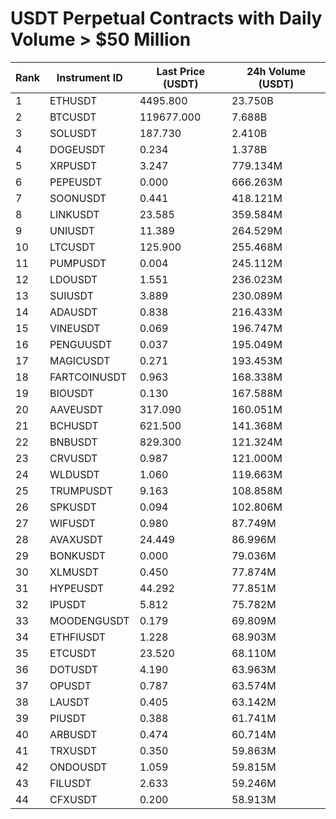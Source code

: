 # USDT Perpetual Contracts with Daily Volume > $50 Million

| Rank | Instrument ID | Last Price (USDT) | 24h Volume (USDT) |
|------|---------------|-------------------|-------------------|
| 1 | ETHUSDT | 4495.800 | 23.750B |
| 2 | BTCUSDT | 119677.000 | 7.688B |
| 3 | SOLUSDT | 187.730 | 2.410B |
| 4 | DOGEUSDT | 0.234 | 1.378B |
| 5 | XRPUSDT | 3.247 | 779.134M |
| 6 | PEPEUSDT | 0.000 | 666.263M |
| 7 | SOONUSDT | 0.441 | 418.121M |
| 8 | LINKUSDT | 23.585 | 359.584M |
| 9 | UNIUSDT | 11.389 | 264.529M |
| 10 | LTCUSDT | 125.900 | 255.468M |
| 11 | PUMPUSDT | 0.004 | 245.112M |
| 12 | LDOUSDT | 1.551 | 236.023M |
| 13 | SUIUSDT | 3.889 | 230.089M |
| 14 | ADAUSDT | 0.838 | 216.433M |
| 15 | VINEUSDT | 0.069 | 196.747M |
| 16 | PENGUUSDT | 0.037 | 195.049M |
| 17 | MAGICUSDT | 0.271 | 193.453M |
| 18 | FARTCOINUSDT | 0.963 | 168.338M |
| 19 | BIOUSDT | 0.130 | 167.588M |
| 20 | AAVEUSDT | 317.090 | 160.051M |
| 21 | BCHUSDT | 621.500 | 141.368M |
| 22 | BNBUSDT | 829.300 | 121.324M |
| 23 | CRVUSDT | 0.987 | 121.000M |
| 24 | WLDUSDT | 1.060 | 119.663M |
| 25 | TRUMPUSDT | 9.163 | 108.858M |
| 26 | SPKUSDT | 0.094 | 102.806M |
| 27 | WIFUSDT | 0.980 | 87.749M |
| 28 | AVAXUSDT | 24.449 | 86.996M |
| 29 | BONKUSDT | 0.000 | 79.036M |
| 30 | XLMUSDT | 0.450 | 77.874M |
| 31 | HYPEUSDT | 44.292 | 77.851M |
| 32 | IPUSDT | 5.812 | 75.782M |
| 33 | MOODENGUSDT | 0.179 | 69.809M |
| 34 | ETHFIUSDT | 1.228 | 68.903M |
| 35 | ETCUSDT | 23.520 | 68.110M |
| 36 | DOTUSDT | 4.190 | 63.963M |
| 37 | OPUSDT | 0.787 | 63.574M |
| 38 | LAUSDT | 0.405 | 63.142M |
| 39 | PIUSDT | 0.388 | 61.741M |
| 40 | ARBUSDT | 0.474 | 60.714M |
| 41 | TRXUSDT | 0.350 | 59.863M |
| 42 | ONDOUSDT | 1.059 | 59.815M |
| 43 | FILUSDT | 2.633 | 59.246M |
| 44 | CFXUSDT | 0.200 | 58.913M |
